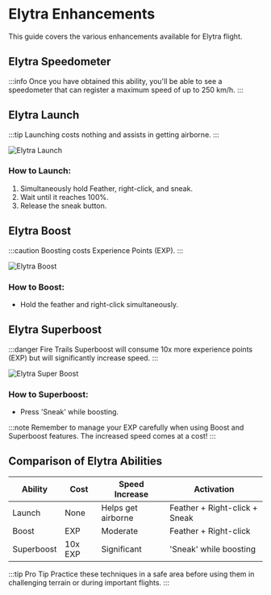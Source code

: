 ﻿# Elytra Enhancements

This guide covers the various enhancements available for Elytra flight.

## Elytra Speedometer

:::info
Once you have obtained this ability, you'll be able to see a speedometer that can register a maximum speed of up to 250 km/h.
:::

## Elytra Launch

:::tip
Launching costs nothing and assists in getting airborne.
:::

![Elytra Launch](https://file.notion.so/f/f/71138f3d-d8e3-416d-bd4d-97420409f3cb/f686f130-f8ae-4c95-aafb-81e30cadc0f3/javaw_wg5RIzYxRg.gif?table=block&id=cebd5e79-becc-4799-ae5c-62eb48a482fc&spaceId=71138f3d-d8e3-416d-bd4d-97420409f3cb&expirationTimestamp=1722960000000&signature=w0ptH8L4BjVDjfQjAC9RGBC_GlEMVt1YwmlpQzwTMQo)
### How to Launch:
1. Simultaneously hold Feather, right-click, and sneak.
2. Wait until it reaches 100%.
3. Release the sneak button.

## Elytra Boost

:::caution
Boosting costs Experience Points (EXP).
:::

![Elytra Boost](https://file.notion.so/f/f/71138f3d-d8e3-416d-bd4d-97420409f3cb/ddaf7c5c-144e-4a8f-b3fd-74bae6c42d84/javaw_s4adm5bEMs.gif?table=block&id=bfcab7d5-b08c-42f5-8806-1d5d5e52df89&spaceId=71138f3d-d8e3-416d-bd4d-97420409f3cb&expirationTimestamp=1722960000000&signature=nsOYGcPO-PVn75H22Ce3BUkCA8Dncf4qbV7uOXpIxzA)
### How to Boost:
- Hold the feather and right-click simultaneously.

## Elytra Superboost

:::danger Fire Trails
Superboost will consume 10x more experience points (EXP) but will significantly increase speed.
:::

![Elytra Super Boost](https://file.notion.so/f/f/71138f3d-d8e3-416d-bd4d-97420409f3cb/45f1f715-b364-41ba-932f-3d33363d6890/javaw_dQzhNWjpjt.gif?table=block&id=4519c7fe-4fb7-44bd-bfb3-097ae9bbd68b&spaceId=71138f3d-d8e3-416d-bd4d-97420409f3cb&expirationTimestamp=1722960000000&signature=OrIpz6GxW_3czbO12KhLnakhMKBlHIa3ahbPoJy6yEU)
### How to Superboost:
- Press 'Sneak' while boosting.

:::note
Remember to manage your EXP carefully when using Boost and Superboost features. The increased speed comes at a cost!
:::

## Comparison of Elytra Abilities

| Ability | Cost | Speed Increase | Activation |
|---------|------|----------------|------------|
| Launch | None | Helps get airborne | Feather + Right-click + Sneak |
| Boost | EXP | Moderate | Feather + Right-click |
| Superboost | 10x EXP | Significant | 'Sneak' while boosting |

:::tip Pro Tip
Practice these techniques in a safe area before using them in challenging terrain or during important flights.
:::